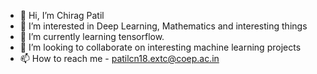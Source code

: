 - 👋 Hi, I’m Chirag Patil
- 👀 I’m interested in Deep Learning, Mathematics and interesting things
- 🌱 I’m currently learning tensorflow.
- 💞️ I’m looking to collaborate on interesting machine learning projects
- 📫 How to reach me - patilcn18.extc@coep.ac.in

<!---
LordPatil/LordPatil is a ✨ special ✨ repository because its `README.md` (this file) appears on your GitHub profile.
You can click the Preview link to take a look at your changes.
--->
